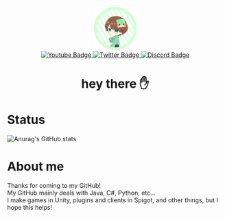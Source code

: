 <div id="header" align="center">
  <img src="https://github.com/Massa-san/Massa-san/blob/main/img/MassaProfile.png" width="100"/>
  <div id="badges">
    <a href="https://www.youtube.com/channel/UCez-2_h8tmh86501ZSZLUfw">
      <img src="https://img.shields.io/badge/YouTube-red?style=for-the-badge&logo=youtube&logoColor=white" alt="Youtube Badge"/>
    </a>
    <a href="https://twitter.com/MassaYowayowa">
      <img src="https://img.shields.io/badge/Twitter-blue?style=for-the-badge&logo=twitter&logoColor=white" alt="Twitter Badge"/
    </a>
    <a href="your-discord-URL">
      <img src="https://img.shields.io/badge/Discord-purple?style=for-the-badge&logo=discord&logoColor=white" alt="Discord Badge"/>
    </a>
  </div>
    <h1>hey there ✋</h1>
</div>
  
# Status
![Anurag's GitHub stats](https://github-readme-stats.vercel.app/api?username=Massa-san&hide=contribs,prs)

# About me
Thanks for coming to my GitHub!  
My GitHub mainly deals with Java, C#, Python, etc...  
I make games in Unity, plugins and clients in Spigot, and other things, but I hope this helps!  

